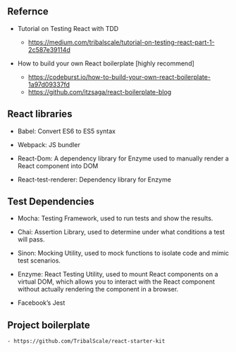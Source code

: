 ## Refernce
- Tutorial on Testing React with TDD
    - https://medium.com/tribalscale/tutorial-on-testing-react-part-1-2c587e39114d

- How to build your own React boilerplate [highly recommend]
    - https://codeburst.io/how-to-build-your-own-react-boilerplate-1a97d09337fd
    - https://github.com/itzsaga/react-boilerplate-blog


## React libraries
- Babel: Convert ES6 to ES5 syntax

- Webpack: JS bundler

- React-Dom: A dependency library for Enzyme used to manually render a React component into DOM

- React-test-renderer: Dependency library for Enzyme

## Test Dependencies
- Mocha: Testing Framework, used to run tests and show the results.

- Chai: Assertion Library, used to determine under what conditions a test will pass.

- Sinon: Mocking Utility, used to mock functions to isolate code and mimic test scenarios.

- Enzyme: React Testing Utility, used to mount React components on a virtual DOM, which allows you to interact with the React component without actually rendering the component in a browser.

- Facebook’s Jest

## Project boilerplate
    - https://github.com/TribalScale/react-starter-kit